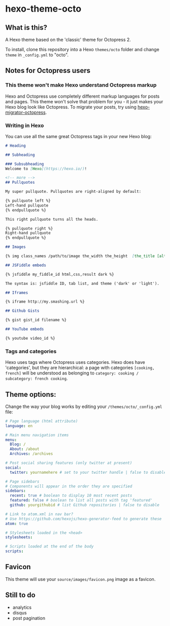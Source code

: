 # hexo-theme-octo

## What is this?

A Hexo theme based on the 'classic' theme for Octopress 2.

To install, clone this repository into a Hexo `themes/octo` folder and change `theme` in `_config.yml` to "octo".

## Notes for Octopress users

### This theme won't make Hexo understand Octopress markup

Hexo and Octopress use completely different markup languages for posts and pages. This theme won't solve that problem for you - it just makes your Hexo blog look like Octopress. To migrate your posts, try using [hexo-migrator-octopress](https://www.npmjs.com/package/hexo-migrator-octopress).

### Writing in Hexo

You can use all the same great Octopress tags in your new Hexo blog:

```markdown
# Heading

## Subheading

### Subsubheading
Welcome to [Hexo](https://hexo.io/)!

<!-- more -->
## Pullquotes

My super pullquote. Pullquotes are right-aligned by default:

{% pullquote left %}
Left-hand pullquote
{% endpullquote %}

This right pullquote turns all the heads.

{% pullquote right %}
Right-hand pullquote
{% endpullquote %}

## Images

{% img class_names /path/to/image the_width the_height  [the_title [alt text]] %}

## JSFiddle embeds

{% jsfiddle my_fiddle_id html,css,result dark %}

The syntax is: jsfiddle ID, tab list, and theme ('dark' or 'light').

## Iframes

{% iframe http://my.smashing.url %}

## Github Gists

{% gist gist_id filename %}

## YouTube embeds

{% youtube video_id %}
```

### Tags and categories

Hexo uses tags where Octopress uses categories. Hexo does have 'categories', but they are hierarchical: a page with categories `[cooking, french]` will be understood as belonging to `category: cooking / subcategory: french cooking`.

## Theme options:

Change the way your blog works by editing your `/themes/octo/_config.yml` file:

```yaml
# Page language (html attribute)
language: en

# Main menu navigation items
menu:
  Blog: /
  About: /about
  Archives: /archives

# Post social sharing features (only twitter at present)
social:
  twitter: yournamehere # set to your twitter handle | false to disable

# Page sidebars
# Components will appear in the order they are specified
sidebars:
  recent: true # boolean to display 10 most recent posts
  featured: false # boolean to list all posts with tag 'featured'
  github: yourgithubid # list Github repositories | false to disable

# Link to atom.xml in nav bar?
# Use https://github.com/hexojs/hexo-generator-feed to generate these
atom: true

# Stylesheets loaded in the <head>
stylesheets:

# Scripts loaded at the end of the body
scripts:

```

## Favicon
This theme will use your `source/images/favicon.png` image as a favicon.

## Still to do
- analytics
- disqus
- post pagination

